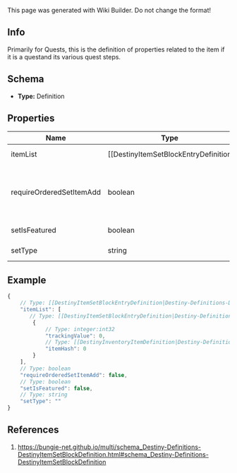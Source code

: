<span class="wiki-builder">This page was generated with Wiki Builder. Do not change the format!</span>

## Info
Primarily for Quests, this is the definition of properties related to the item if it is a questand its various quest steps.

## Schema
* **Type:** Definition

## Properties
Name | Type | Description
---- | ---- | -----------
itemList | [[DestinyItemSetBlockEntryDefinition|Destiny-Definitions-DestinyItemSetBlockEntryDefinition]]:Definition[] | A collection of hashes of set items, for items such as Quest Metadata items that possess this data.
requireOrderedSetItemAdd | boolean | If true, items in the set can only be added in increasing order, and adding an item will remove any previous item.For Quests, this is by necessity true.  Only one quest step is present at a time, and previous steps are removedas you advance in the quest.
setIsFeatured | boolean | If true, the UI should treat this quest as &quot;featured&quot;
setType | string | A string identifier we can use to attempt to identify the category of the Quest.

## Example
```javascript
{
    // Type: [[DestinyItemSetBlockEntryDefinition|Destiny-Definitions-DestinyItemSetBlockEntryDefinition]]:Definition[]
    "itemList": [
       // Type: [[DestinyItemSetBlockEntryDefinition|Destiny-Definitions-DestinyItemSetBlockEntryDefinition]]:Definition
        {
            // Type: integer:int32
            "trackingValue": 0,
            // Type: [[DestinyInventoryItemDefinition|Destiny-Definitions-DestinyInventoryItemDefinition]]:ManifestDefinition:integer:uint32
            "itemHash": 0
        }
    ],
    // Type: boolean
    "requireOrderedSetItemAdd": false,
    // Type: boolean
    "setIsFeatured": false,
    // Type: string
    "setType": ""
}

```

## References
1. https://bungie-net.github.io/multi/schema_Destiny-Definitions-DestinyItemSetBlockDefinition.html#schema_Destiny-Definitions-DestinyItemSetBlockDefinition

